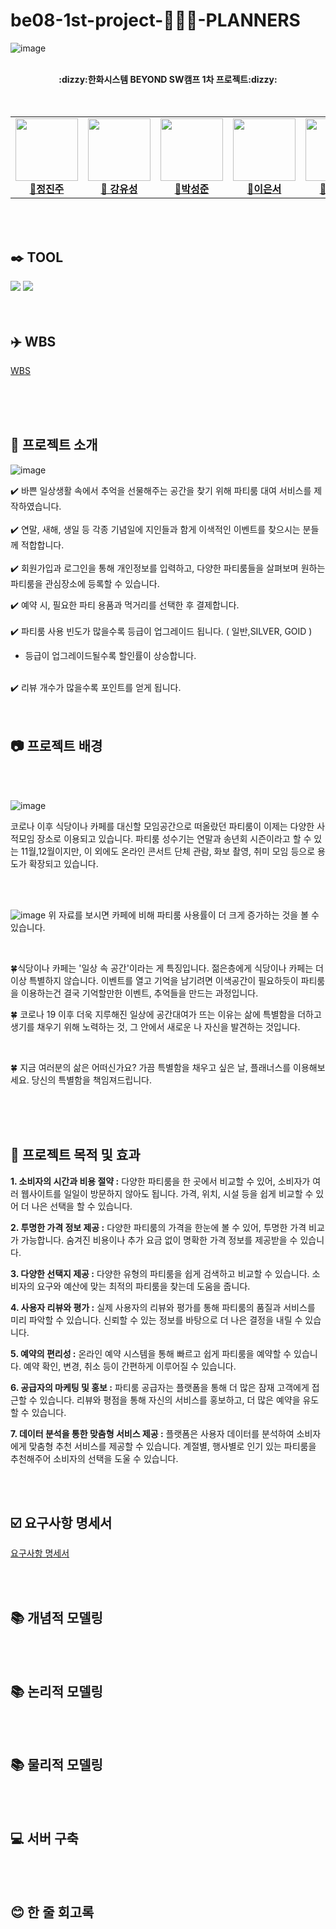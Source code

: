 # be08-1st-project-🧦🧦🧦-PLANNERS

![image](https://github.com/beyond-sw-camp/be08-1st-SSACK3-Planners/assets/127469489/f8baf32a-599c-4f73-b7f7-a4761a1e15fa)


<div align="center">
  <br><b>:dizzy:한화시스템 BEYOND SW캠프 1차 프로젝트:dizzy:</b></br></div>
<br>
<br>
<div align="center">
<table>
  <tbody>
    <tr> 
      <td align="center"><a href="https://github.com/jeongjinjoo"><img   src="https://github.com/jeongjinjoo/test1/blob/main/%EC%A0%95%EC%A7%84%EC%A3%BC.png"width="100px;" alt=""/><br /><b> 🧸정진주 </b></a><br /></td>
      <td align="center"><a href="https://github.com/yoousung"><img src="https://github.com/jeongjinjoo/test1/blob/main/%EA%B0%95%EC%9C%A0%EC%84%B1.png" width="100px;" alt=""/><br /><b>🐶 강유성</b></a><br /></td>
      <td align="center"><a href="https://github.com/sjpark-08"><img src="https://github.com/beyond-sw-camp/be08-1st-3team/blob/main/%EB%B0%95%EC%84%B1%EC%A4%80.png" width="100px;" alt=""/><br /><b>🦊박성준</b></a><br /></td>
      <td align="center"><a href="https://github.com/tkckdnjs"><img src="https://github.com/beyond-sw-camp/be08-1st-3team/blob/main/%EC%9D%B4%EC%9D%80%EC%84%9C.png" width="100px;" alt=""/><br /><b>🐥이은서</b></a><br /></td>
      <td align="center"><a href="https://github.com/Sujina2024"><img src="https://github.com/beyond-sw-camp/be08-1st-3team/blob/main/%EC%A0%95%EC%88%98%EC%A7%84.png" width="100px;" alt=""/><br /><b>🐰정수진</b></a><br /></td>
     <tr/>
  </tbody>
</table>
</div>
<br>
<br>


  
## ✒️ TOOL


<div align = "left">
        <img src="https://img.shields.io/badge/MariaDB-003545?style=flat-square&logo=mariaDB&logoColor=white"/>
        <img src="https://img.shields.io/badge/Ubunt-e95420?style=flat-square&logo=mariaDB&logoColor=white"/>
</div>
<br>
<br>

## ✈️ WBS
[WBS](https://docs.google.com/spreadsheets/d/1LAZsxEpzBgCglvKUoDnjemNEupANmbdYm5zDxOQG5TM/edit#gid=0)

<br>
<br>

<br>
 
<h2>🥳 프로젝트 소개 </h2>

![image](https://github.com/beyond-sw-camp/be08-1st-3team/blob/main/%EC%86%8C%EA%B0%9C-2.png)


✔️ 바쁜 일상생활 속에서 추억을 선물해주는 공간을 찾기 위해 파티룸 대여 서비스를 제작하였습니다.
<br>
<br>
✔️ 연말, 새해, 생일 등 각종 기념일에 지인들과 함게 이색적인 이벤트를 찾으시는 분들께 적합합니다.
<br>
<br>
✔️ 회원가입과 로그인을 통해 개인정보를 입력하고, 다양한 파티룸들을 살펴보며 원하는 파티룸을 관심장소에 등록할 수 있습니다. <br>

✔️ 예약 시, 필요한 파티 용품과 먹거리를 선택한 후 결제합니다. 
<br>
<br>
✔️ 파티룸 사용 빈도가 많을수록 등급이 업그레이드 됩니다. ( 일반,SILVER, GOID ) 
<br>
* 등급이 업그레이드될수록 할인률이 상승합니다.
<br>
✔️ 리뷰 개수가 많을수록 포인트를 얻게 됩니다.
<br>
<br>
<br>

## 📷 프로젝트 배경

<br>
<br>

![image](https://github.com/beyond-sw-camp/be08-1st-3team/blob/main/%EB%B0%B0%EA%B2%BD-1.png)

코로나 이후 식당이나 카페를 대신할 모임공간으로 떠올랐던 파티룸이 이제는 다양한 사적모임 장소로 이용되고 있습니다. 파티룸 성수기는 연말과 송년회 시즌이라고 할 수 있는 11월,12월이지만, 
이 외에도 온라인 콘서트 단체 관람, 화보 촬영, 취미 모임 등으로 용도가 확장되고 있습니다.

<br>
<br>

![image](https://github.com/beyond-sw-camp/be08-1st-3team/blob/main/%EB%B0%B0%EA%B2%BD-2.png)
위 자료를 보시면 카페에 비해 파티룸 사용률이 더 크게 증가하는 것을 볼 수 있습니다.

<br>

🍀식당이나 카페는 '일상 속 공간'이라는 게 특징입니다. 젊은층에게 식당이나 카페는 더 이상 특별하지 않습니다. 이벤트를 열고 기억을 남기려면 이색공간이 필요하듯이 파티룸을 이용하는건 결국 기억할만한 이벤트, 추억들을 만드는 과정입니다. 
<br>

🍀 코로나 19 이후 더욱 지루해진 일상에 공간대여가 뜨는 이유는 삶에 특별함을 더하고 생기를 채우기 위해 노력하는 것, 그 안에서 새로운 나 자신을 발견하는 것입니다. 

<br>

🍀 지금 여러분의 삶은 어떠신가요? 가끔 특별함을 채우고 싶은 날, 플래너스를 이용해보세요. 당신의 특별함을 책임져드립니다.

<br>
<br>
<br>

## 🌼 프로젝트 목적 및 효과

**1. 소비자의 시간과 비용 절약 :**
   다양한 파티룸을 한 곳에서 비교할 수 있어, 소비자가 여러 웹사이트를 일일이 방문하지 않아도 됩니다.
   가격, 위치, 시설 등을 쉽게 비교할 수 있어 더 나은 선택을 할 수 있습니다.

**2. 투명한 가격 정보 제공 :**
   다양한 파티룸의 가격을 한눈에 볼 수 있어, 투명한 가격 비교가 가능합니다.
   숨겨진 비용이나 추가 요금 없이 명확한 가격 정보를 제공받을 수 있습니다.

**3. 다양한 선택지 제공 :**
   다양한 유형의 파티룸을 쉽게 검색하고 비교할 수 있습니다.
   소비자의 요구와 예산에 맞는 최적의 파티룸을 찾는데 도움을 줍니다.

**4. 사용자 리뷰와 평가 :**
   실제 사용자의 리뷰와 평가를 통해 파티룸의 품질과 서비스를 미리 파악할 수 있습니다.
   신뢰할 수 있는 정보를 바탕으로 더 나은 결정을 내릴 수 있습니다.

**5. 예약의 편리성 :**
   온라인 예약 시스템을 통해 빠르고 쉽게 파티룸을 예약할 수 있습니다.
   예약 확인, 변경, 취소 등이 간편하게 이루어질 수 있습니다.

**6. 공급자의 마케팅 및 홍보 :**
   파티룸 공급자는 플랫폼을 통해 더 많은 잠재 고객에게 접근할 수 있습니다.
   리뷰와 평점을 통해 자신의 서비스를 홍보하고, 더 많은 예약을 유도할 수 있습니다.
   
**7. 데이터 분석을 통한 맞춤형 서비스 제공 :**
   플랫폼은 사용자 데이터를 분석하여 소비자에게 맞춤형 추천 서비스를 제공할 수 있습니다.
   계절별, 행사별로 인기 있는 파티룸을 추천해주어 소비자의 선택을 도울 수 있습니다.

<br>
<br>

## ☑️ 요구사항 명세서
[요구사항 명세서](https://docs.google.com/spreadsheets/d/1LAZsxEpzBgCglvKUoDnjemNEupANmbdYm5zDxOQG5TM/edit#gid=1155695376)

<br>
<br>

## 📚 개념적 모델링
<br>
<br>

## 📚 논리적 모델링

<br>
<br>

## 📚 물리적 모델링

<br>
<br>

## 💻 서버 구축


<br>
<br>




## 😊 한 줄 회고록
